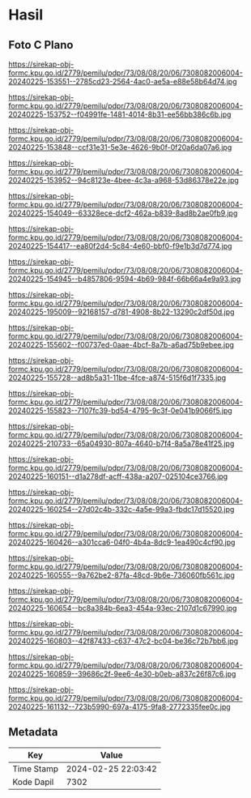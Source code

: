 # Hasil

## Foto C Plano

https://sirekap-obj-formc.kpu.go.id/2779/pemilu/pdpr/73/08/08/20/06/7308082006004-20240225-153551--2785cd23-2564-4ac0-ae5a-e88e58b64d74.jpg

https://sirekap-obj-formc.kpu.go.id/2779/pemilu/pdpr/73/08/08/20/06/7308082006004-20240225-153752--f04991fe-1481-4014-8b31-ee56bb386c6b.jpg

https://sirekap-obj-formc.kpu.go.id/2779/pemilu/pdpr/73/08/08/20/06/7308082006004-20240225-153848--ccf31e31-5e3e-4626-9b0f-0f20a6da07a6.jpg

https://sirekap-obj-formc.kpu.go.id/2779/pemilu/pdpr/73/08/08/20/06/7308082006004-20240225-153952--94c8123e-4bee-4c3a-a968-53d86378e22e.jpg

https://sirekap-obj-formc.kpu.go.id/2779/pemilu/pdpr/73/08/08/20/06/7308082006004-20240225-154049--63328ece-dcf2-462a-b839-8ad8b2ae0fb9.jpg

https://sirekap-obj-formc.kpu.go.id/2779/pemilu/pdpr/73/08/08/20/06/7308082006004-20240225-154417--ea80f2d4-5c84-4e60-bbf0-f9e1b3d7d774.jpg

https://sirekap-obj-formc.kpu.go.id/2779/pemilu/pdpr/73/08/08/20/06/7308082006004-20240225-154945--b4857806-9594-4b69-984f-66b66a4e9a93.jpg

https://sirekap-obj-formc.kpu.go.id/2779/pemilu/pdpr/73/08/08/20/06/7308082006004-20240225-195009--92168157-d781-4908-8b22-13290c2df50d.jpg

https://sirekap-obj-formc.kpu.go.id/2779/pemilu/pdpr/73/08/08/20/06/7308082006004-20240225-155602--f00737ed-0aae-4bcf-8a7b-a6ad75b9ebee.jpg

https://sirekap-obj-formc.kpu.go.id/2779/pemilu/pdpr/73/08/08/20/06/7308082006004-20240225-155728--ad8b5a31-11be-4fce-a874-515f6d1f7335.jpg

https://sirekap-obj-formc.kpu.go.id/2779/pemilu/pdpr/73/08/08/20/06/7308082006004-20240225-155823--7107fc39-bd54-4795-9c3f-0e041b9066f5.jpg

https://sirekap-obj-formc.kpu.go.id/2779/pemilu/pdpr/73/08/08/20/06/7308082006004-20240225-210733--65a04930-807a-4640-b7f4-8a5a78e41f25.jpg

https://sirekap-obj-formc.kpu.go.id/2779/pemilu/pdpr/73/08/08/20/06/7308082006004-20240225-160151--d1a278df-acff-438a-a207-025104ce3766.jpg

https://sirekap-obj-formc.kpu.go.id/2779/pemilu/pdpr/73/08/08/20/06/7308082006004-20240225-160254--27d02c4b-332c-4a5e-99a3-fbdc17d15520.jpg

https://sirekap-obj-formc.kpu.go.id/2779/pemilu/pdpr/73/08/08/20/06/7308082006004-20240225-160426--a301cca6-04f0-4b4a-8dc9-1ea490c4cf90.jpg

https://sirekap-obj-formc.kpu.go.id/2779/pemilu/pdpr/73/08/08/20/06/7308082006004-20240225-160555--9a762be2-87fa-48cd-9b6e-736060fb561c.jpg

https://sirekap-obj-formc.kpu.go.id/2779/pemilu/pdpr/73/08/08/20/06/7308082006004-20240225-160654--bc8a384b-6ea3-454a-93ec-2107d1c67990.jpg

https://sirekap-obj-formc.kpu.go.id/2779/pemilu/pdpr/73/08/08/20/06/7308082006004-20240225-160803--42f87433-c637-47c2-bc04-be36c72b7bb6.jpg

https://sirekap-obj-formc.kpu.go.id/2779/pemilu/pdpr/73/08/08/20/06/7308082006004-20240225-160859--39686c2f-9ee6-4e30-b0eb-a837c26f87c6.jpg

https://sirekap-obj-formc.kpu.go.id/2779/pemilu/pdpr/73/08/08/20/06/7308082006004-20240225-161132--723b5990-697a-4175-9fa8-2772335fee0c.jpg


## Metadata

| Key        | Value               |
| ---------- | ------------------- |
| Time Stamp | 2024-02-25 22:03:42 |
| Kode Dapil | 7302                |



